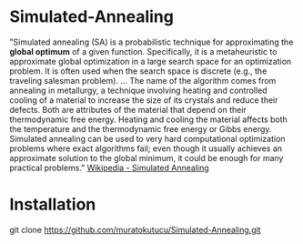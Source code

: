 # Simulated-Annealing

"Simulated annealing (SA) is a probabilistic technique for approximating the **global optimum** of a given function. Specifically, it is a metaheuristic to approximate global optimization in a large search space for an optimization problem. It is often used when the search space is discrete (e.g., the traveling salesman problem).
...
The name of the algorithm comes from annealing in metallurgy, a technique involving heating and controlled cooling of a material to increase the size of its crystals and reduce their defects. Both are attributes of the material that depend on their thermodynamic free energy. Heating and cooling the material affects both the temperature and the thermodynamic free energy or Gibbs energy. Simulated annealing can be used to very hard computational optimization problems where exact algorithms fail; even though it usually achieves an approximate solution to the global minimum, it could be enough for many practical problems." 
[Wikipedia - Simulated Annealing](https://en.wikipedia.org/wiki/Simulated_annealing)

# Installation

git clone https://github.com/muratokutucu/Simulated-Annealing.git
